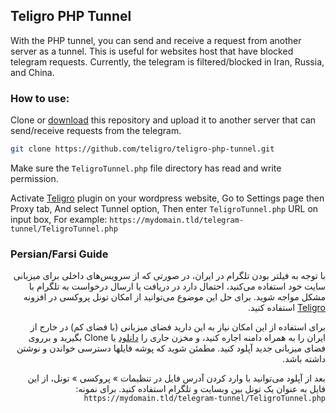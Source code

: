 ## Teligro PHP Tunnel

With the PHP tunnel, you can send and receive a request from another server as a tunnel.
This is useful for websites host that have blocked telegram requests.
Currently, the telegram is filtered/blocked in Iran, Russia, and China.


### How to use:

Clone or [download](https://github.com/teligro/teligro-php-tunnel/archive/master.zip) this repository and upload it to another server that can send/receive requests from the telegram.
```bash
git clone https://github.com/teligro/teligro-php-tunnel.git
```
Make sure the `TeligroTunnel.php` file directory has read and write permission.

Activate [Teligro](https://wordpress.org/plugins/teligro) plugin on your wordpress website, 
Go to Settings page then Proxy tab, And select Tunnel option, 
Then enter `TeligroTunnel.php` URL on input box, For example: `https://mydomain.tld/telegram-tunnel/TeligroTunnel.php`

### Persian/Farsi Guide
<div dir='rtl' align='right'>

با توجه به فیلتر بودن تلگرام در ایران، در صورتی که از سرویس‌های داخلی برای میزبانی سایت خود استفاده می‌کنید، احتمال دارد در دریافت یا ارسال درخواست به تلگرام با مشکل مواجه شوید. برای حل این موضوع می‌توانید از امکان تونل پروکسی در افزونه [Teligro](https://wordpress.org/plugins/teligro) استفاده کنید.

برای استفاده از این امکان نیاز به این دارید فضای میزبانی (با فضای کم) در خارج از ایران را به همراه دامنه اجاره کنید، و مخزن جاری را [دانلود](https://github.com/teligro/teligro-php-tunnel/archive/master.zip) یا Clone بگیرید و برروی فضای میزبانی جدید آپلود کنید.
مطمئن شوید که پوشه فایلها دسترسی خواندن و نوشتن داشته باشد.

بعد از آپلود می‌توانید با وارد کردن آدرس فایل در تنظیمات » پروکسی » تونل، از این فایل به عنوان یک تونل بین وبسایت و تلگرام استفاده کنید.
برای نمونه: `https://mydomain.tld/telegram-tunnel/TeligroTunnel.php`

</div>